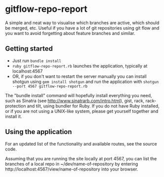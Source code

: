 gitflow-repo-report
===================

A simple and neat way to visualise which branches are active, which should be
merged, etc. Useful if you have a lot of git repositories using git flow
and you want to avoid forgetting about feature branches and similar.


Getting started
---------------

* Just run ```bundle install```
* ```ruby gitflow-repo-report.rb``` launches the application, typically at localhost:4567
* OR, if you don't want to restart the server manually you can install shotgun
using ```gem install shotgun``` and run the application
with ```shotgun --port 4567 gitflow-repo-report.rb```

The "bundle install" command will hopefully install everything you need,
such as Sinatra (see http://www.sinatrarb.com/intro.html), gist, rack,
rack-protection and tilt, using bundler for Ruby. If you do not have Ruby
installed, or if you are not using a UNIX-like system, please get yourself
together and install it.


Using the application
---------------------

For an updated list of the functionality and available routes, see the source code.

Assuming that you are running the site locally at port 4567, you can list
the branches of a local repo in ~/dev/name-of-repository by entering
http://localhost:4567/view/name-of-repository into your browser.
